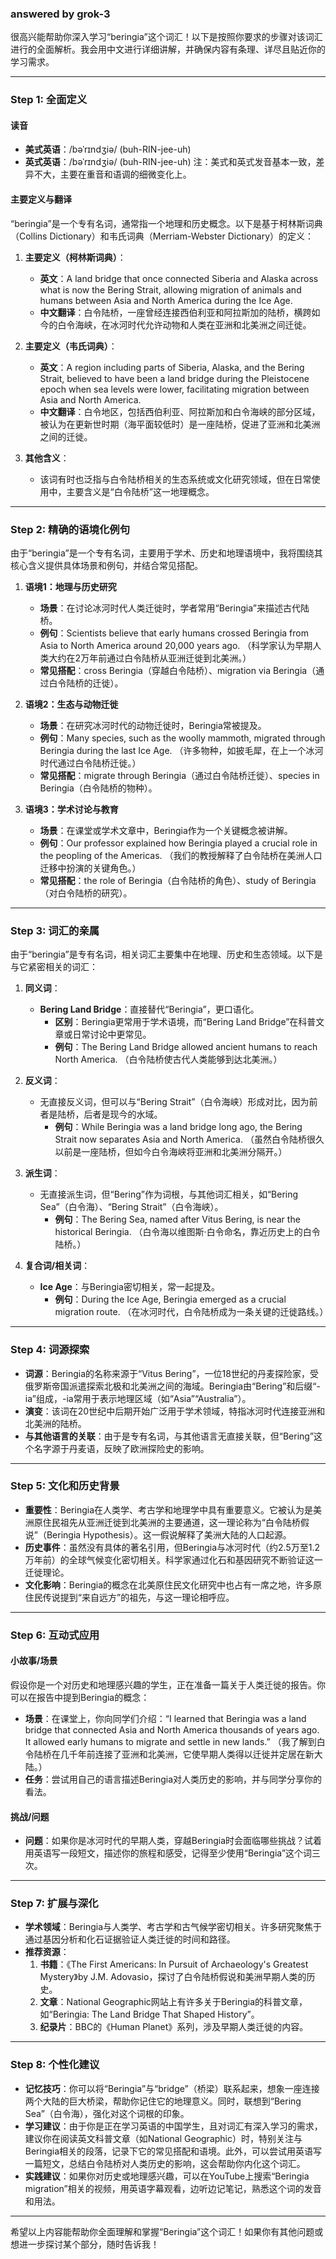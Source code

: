 ### answered by grok-3
很高兴能帮助你深入学习“beringia”这个词汇！以下是按照你要求的步骤对该词汇进行的全面解析。我会用中文进行详细讲解，并确保内容有条理、详尽且贴近你的学习需求。

---

### Step 1: 全面定义
#### 读音
- **美式英语**：/bəˈrɪndʒiə/ (buh-RIN-jee-uh)
- **英式英语**：/bəˈrɪndʒiə/ (buh-RIN-jee-uh)
注：美式和英式发音基本一致，差异不大，主要在重音和语调的细微变化上。

#### 主要定义与翻译
“beringia”是一个专有名词，通常指一个地理和历史概念。以下是基于柯林斯词典（Collins Dictionary）和韦氏词典（Merriam-Webster Dictionary）的定义：

1. **主要定义（柯林斯词典）**：
   - **英文**：A land bridge that once connected Siberia and Alaska across what is now the Bering Strait, allowing migration of animals and humans between Asia and North America during the Ice Age.
   - **中文翻译**：白令陆桥，一座曾经连接西伯利亚和阿拉斯加的陆桥，横跨如今的白令海峡，在冰河时代允许动物和人类在亚洲和北美洲之间迁徙。

2. **主要定义（韦氏词典）**：
   - **英文**：A region including parts of Siberia, Alaska, and the Bering Strait, believed to have been a land bridge during the Pleistocene epoch when sea levels were lower, facilitating migration between Asia and North America.
   - **中文翻译**：白令地区，包括西伯利亚、阿拉斯加和白令海峡的部分区域，被认为在更新世时期（海平面较低时）是一座陆桥，促进了亚洲和北美洲之间的迁徙。

3. **其他含义**：
   - 该词有时也泛指与白令陆桥相关的生态系统或文化研究领域，但在日常使用中，主要含义是“白令陆桥”这一地理概念。

---

### Step 2: 精确的语境化例句
由于“beringia”是一个专有名词，主要用于学术、历史和地理语境中，我将围绕其核心含义提供具体场景和例句，并结合常见搭配。

1. **语境1：地理与历史研究**
   - **场景**：在讨论冰河时代人类迁徙时，学者常用“Beringia”来描述古代陆桥。
   - **例句**：Scientists believe that early humans crossed Beringia from Asia to North America around 20,000 years ago.
     （科学家认为早期人类大约在2万年前通过白令陆桥从亚洲迁徙到北美洲。）
   - **常见搭配**：cross Beringia（穿越白令陆桥）、migration via Beringia（通过白令陆桥的迁徙）。

2. **语境2：生态与动物迁徙**
   - **场景**：在研究冰河时代的动物迁徙时，Beringia常被提及。
   - **例句**：Many species, such as the woolly mammoth, migrated through Beringia during the last Ice Age.
     （许多物种，如披毛犀，在上一个冰河时代通过白令陆桥迁徙。）
   - **常见搭配**：migrate through Beringia（通过白令陆桥迁徙）、species in Beringia（白令陆桥的物种）。

3. **语境3：学术讨论与教育**
   - **场景**：在课堂或学术文章中，Beringia作为一个关键概念被讲解。
   - **例句**：Our professor explained how Beringia played a crucial role in the peopling of the Americas.
     （我们的教授解释了白令陆桥在美洲人口迁移中扮演的关键角色。）
   - **常见搭配**：the role of Beringia（白令陆桥的角色）、study of Beringia（对白令陆桥的研究）。

---

### Step 3: 词汇的亲属
由于“beringia”是专有名词，相关词汇主要集中在地理、历史和生态领域。以下是与它紧密相关的词汇：

1. **同义词**：
   - **Bering Land Bridge**：直接替代“Beringia”，更口语化。
     - **区别**：Beringia更常用于学术语境，而“Bering Land Bridge”在科普文章或日常讨论中更常见。
     - **例句**：The Bering Land Bridge allowed ancient humans to reach North America.
       （白令陆桥使古代人类能够到达北美洲。）

2. **反义词**：
   - 无直接反义词，但可以与“Bering Strait”（白令海峡）形成对比，因为前者是陆桥，后者是现今的水域。
     - **例句**：While Beringia was a land bridge long ago, the Bering Strait now separates Asia and North America.
       （虽然白令陆桥很久以前是一座陆桥，但如今白令海峡将亚洲和北美洲分隔开。）

3. **派生词**：
   - 无直接派生词，但“Bering”作为词根，与其他词汇相关，如“Bering Sea”（白令海）、“Bering Strait”（白令海峡）。
     - **例句**：The Bering Sea, named after Vitus Bering, is near the historical Beringia.
       （白令海以维图斯·白令命名，靠近历史上的白令陆桥。）

4. **复合词/相关词**：
   - **Ice Age**：与Beringia密切相关，常一起提及。
     - **例句**：During the Ice Age, Beringia emerged as a crucial migration route.
       （在冰河时代，白令陆桥成为一条关键的迁徙路线。）

---

### Step 4: 词源探索
- **词源**：Beringia的名称来源于“Vitus Bering”，一位18世纪的丹麦探险家，受俄罗斯帝国派遣探索北极和北美洲之间的海域。Beringia由“Bering”和后缀“-ia”组成，-ia常用于表示地理区域（如“Asia”“Australia”）。
- **演变**：该词在20世纪中后期开始广泛用于学术领域，特指冰河时代连接亚洲和北美洲的陆桥。
- **与其他语言的关联**：由于是专有名词，与其他语言无直接关联，但“Bering”这个名字源于丹麦语，反映了欧洲探险史的影响。

---

### Step 5: 文化和历史背景
- **重要性**：Beringia在人类学、考古学和地理学中具有重要意义。它被认为是美洲原住民祖先从亚洲迁徙到北美洲的主要通道，这一理论称为“白令陆桥假说”（Beringia Hypothesis）。这一假说解释了美洲大陆的人口起源。
- **历史事件**：虽然没有具体的著名引用，但Beringia与冰河时代（约2.5万至1.2万年前）的全球气候变化密切相关。科学家通过化石和基因研究不断验证这一迁徙理论。
- **文化影响**：Beringia的概念在北美原住民文化研究中也占有一席之地，许多原住民传说提到“来自远方”的祖先，与这一理论相呼应。

---

### Step 6: 互动式应用
#### 小故事/场景
假设你是一个对历史和地理感兴趣的学生，正在准备一篇关于人类迁徙的报告。你可以在报告中提到Beringia的概念：
- **场景**：在课堂上，你向同学们介绍：“I learned that Beringia was a land bridge that connected Asia and North America thousands of years ago. It allowed early humans to migrate and settle in new lands.” （我了解到白令陆桥在几千年前连接了亚洲和北美洲，它使早期人类得以迁徙并定居在新大陆。）
- **任务**：尝试用自己的语言描述Beringia对人类历史的影响，并与同学分享你的看法。

#### 挑战/问题
- **问题**：如果你是冰河时代的早期人类，穿越Beringia时会面临哪些挑战？试着用英语写一段短文，描述你的旅程和感受，记得至少使用“Beringia”这个词三次。

---

### Step 7: 扩展与深化
- **学术领域**：Beringia与人类学、考古学和古气候学密切相关。许多研究聚焦于通过基因分析和化石证据验证人类迁徙的时间和路径。
- **推荐资源**：
  1. **书籍**：《The First Americans: In Pursuit of Archaeology's Greatest Mystery》by J.M. Adovasio，探讨了白令陆桥假说和美洲早期人类的历史。
  2. **文章**：National Geographic网站上有许多关于Beringia的科普文章，如“Beringia: The Land Bridge That Shaped History”。
  3. **纪录片**：BBC的《Human Planet》系列，涉及早期人类迁徙的内容。

---

### Step 8: 个性化建议
- **记忆技巧**：你可以将“Beringia”与“bridge”（桥梁）联系起来，想象一座连接两个大陆的巨大桥梁，帮助你记住它的地理意义。同时，联想到“Bering Sea”（白令海），强化对这个词根的印象。
- **学习建议**：由于你是正在学习英语的中国学生，且对词汇有深入学习的需求，建议你在阅读英文科普文章（如National Geographic）时，特别关注与Beringia相关的段落，记录下它的常见搭配和语境。此外，可以尝试用英语写一篇短文，总结白令陆桥对人类历史的影响，这会帮助你内化这个词汇。
- **实践建议**：如果你对历史或地理感兴趣，可以在YouTube上搜索“Beringia migration”相关的视频，用英语字幕观看，边听边记笔记，熟悉这个词的发音和用法。

---

希望以上内容能帮助你全面理解和掌握“Beringia”这个词汇！如果你有其他问题或想进一步探讨某个部分，随时告诉我！